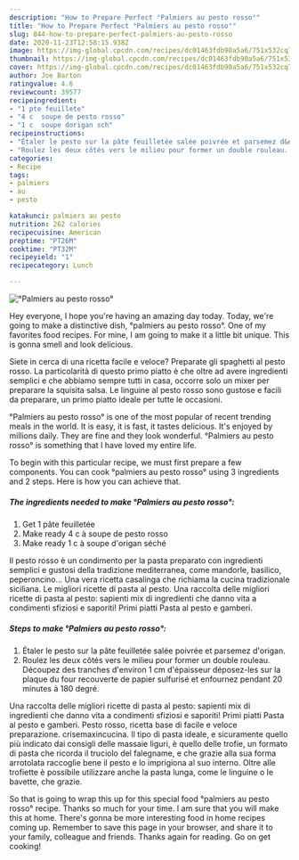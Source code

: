 ```yaml
---
description: "How to Prepare Perfect °Palmiers au pesto rosso°"
title: "How to Prepare Perfect °Palmiers au pesto rosso°"
slug: 844-how-to-prepare-perfect-palmiers-au-pesto-rosso
date: 2020-11-23T12:58:15.938Z
image: https://img-global.cpcdn.com/recipes/dc01463fdb90a5a6/751x532cq70/palmiers-au-pesto-rosso-photo-principale-de-la-recette.jpg
thumbnail: https://img-global.cpcdn.com/recipes/dc01463fdb90a5a6/751x532cq70/palmiers-au-pesto-rosso-photo-principale-de-la-recette.jpg
cover: https://img-global.cpcdn.com/recipes/dc01463fdb90a5a6/751x532cq70/palmiers-au-pesto-rosso-photo-principale-de-la-recette.jpg
author: Joe Barton
ratingvalue: 4.6
reviewcount: 39577
recipeingredient:
- "1 pte feuillete"
- "4 c  soupe de pesto rosso"
- "1 c  soupe dorigan sch"
recipeinstructions:
- "Étaler le pesto sur la pâte feuilletée salée poivrée et parsemez d&#39;origan."
- "Roulez les deux côtés vers le milieu pour former un double rouleau. Découpez des tranches d&#39;environ 1 cm d&#39;épaisseur déposez-les sur la plaque du four recouverte de papier sulfurisé et enfournez pendant 20 minutes à 180 degré."
categories:
- Recipe
tags:
- palmiers
- au
- pesto

katakunci: palmiers au pesto 
nutrition: 262 calories
recipecuisine: American
preptime: "PT26M"
cooktime: "PT32M"
recipeyield: "1"
recipecategory: Lunch

---
```



![°Palmiers au pesto rosso°](https://img-global.cpcdn.com/recipes/dc01463fdb90a5a6/751x532cq70/palmiers-au-pesto-rosso-photo-principale-de-la-recette.jpg)

Hey everyone, I hope you're having an amazing day today. Today, we're going to make a distinctive dish, °palmiers au pesto rosso°. One of my favorites food recipes. For mine, I am going to make it a little bit unique. This is gonna smell and look delicious.

Siete in cerca di una ricetta facile e veloce? Preparate gli spaghetti al pesto rosso. La particolarità di questo primo piatto è che oltre ad avere ingredienti semplici e che abbiamo sempre tutti in casa, occorre solo un mixer per preparare la squisita salsa. Le linguine al pesto rosso sono gustose e facili da preparare, un primo piatto ideale per tutte le occasioni.

°Palmiers au pesto rosso° is one of the most popular of recent trending meals in the world. It is easy, it is fast, it tastes delicious. It's enjoyed by millions daily. They are fine and they look wonderful. °Palmiers au pesto rosso° is something that I have loved my entire life.


To begin with this particular recipe, we must first prepare a few components. You can cook °palmiers au pesto rosso° using 3 ingredients and 2 steps. Here is how you can achieve that.

<!--inarticleads1-->

##### The ingredients needed to make °Palmiers au pesto rosso°:

1. Get 1 pâte feuilletée
1. Make ready 4 c à soupe de pesto rosso
1. Make ready 1 c à soupe d&#39;origan séché


Il pesto rosso è un condimento per la pasta preparato con ingredienti semplici e gustosi della tradizione mediterranea, come mandorle, basilico, peperoncino… Una vera ricetta casalinga che richiama la cucina tradizionale siciliana. Le migliori ricette di pasta al pesto. Una raccolta delle migliori ricette di pasta al pesto: sapienti mix di ingredienti che danno vita a condimenti sfiziosi e saporiti! Primi piatti Pasta al pesto e gamberi. 

<!--inarticleads2-->

##### Steps to make °Palmiers au pesto rosso°:

1. Étaler le pesto sur la pâte feuilletée salée poivrée et parsemez d&#39;origan.
1. Roulez les deux côtés vers le milieu pour former un double rouleau. Découpez des tranches d&#39;environ 1 cm d&#39;épaisseur déposez-les sur la plaque du four recouverte de papier sulfurisé et enfournez pendant 20 minutes à 180 degré.


Una raccolta delle migliori ricette di pasta al pesto: sapienti mix di ingredienti che danno vita a condimenti sfiziosi e saporiti! Primi piatti Pasta al pesto e gamberi. Pesto rosso, ricetta base di facile e veloce preparazione. crisemaxincucina. Il tipo di pasta ideale, e sicuramente quello più indicato dai consigli delle massaie liguri, è quello delle trofie, un formato di pasta che ricorda il truciolo del falegname, e che grazie alla sua forma arrotolata raccoglie bene il pesto e lo imprigiona al suo interno. Oltre alle trofiette è possibile utilizzare anche la pasta lunga, come le linguine o le bavette, che grazie. 

So that is going to wrap this up for this special food °palmiers au pesto rosso° recipe. Thanks so much for your time. I am sure that you will make this at home. There's gonna be more interesting food in home recipes coming up. Remember to save this page in your browser, and share it to your family, colleague and friends. Thanks again for reading. Go on get cooking!
